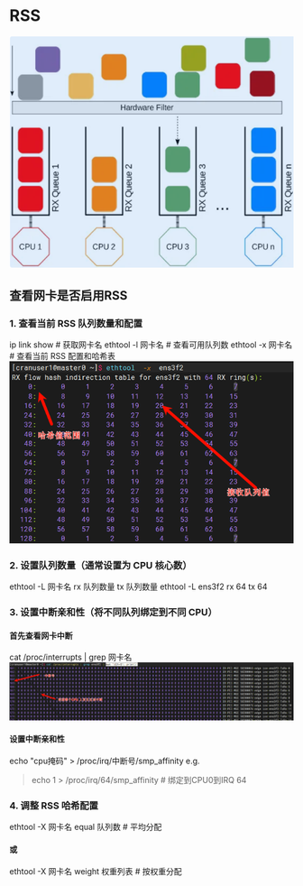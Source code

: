 # RSS 
![RSS](image.png)

## 查看网卡是否启用RSS
### 1. 查看当前 RSS 队列数量和配置
ip link show          # 获取网卡名
ethtool -l 网卡名     # 查看可用队列数
ethtool -x 网卡名     # 查看当前 RSS 配置和哈希表
![alt text](image-1.png)

### 2. 设置队列数量（通常设置为 CPU 核心数）
ethtool -L 网卡名 rx 队列数量 tx 队列数量
ethtool -L ens3f2 rx 64 tx 64

### 3. 设置中断亲和性（将不同队列绑定到不同 CPU）
#### 首先查看网卡中断
cat /proc/interrupts | grep 网卡名
![alt text](image-2.png)

#### 设置中断亲和性
echo "cpu掩码" > /proc/irq/中断号/smp_affinity
e.g. 
> echo 1 > /proc/irq/64/smp_affinity  # 绑定到CPU0到IRQ 64


### 4. 调整 RSS 哈希配置
ethtool -X 网卡名 equal 队列数    # 平均分配
#### 或
ethtool -X 网卡名 weight 权重列表  # 按权重分配